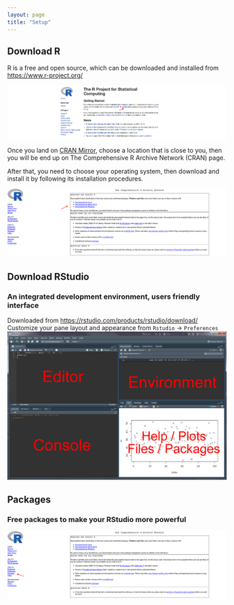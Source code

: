 ```yaml
---
layout: page
title: "Setup"
---
```



## Download R
R is a free and open source, which can be downloaded and installed from https://www.r-project.org/

![Screenshot of main code listing](/fig/howto-use-R-for-dataanalysis-1.png)


Once you land on [CRAN Mirror](https://mirror.rcg.sfu.ca/mirror/CRAN/), choose a location that is close to you, then you will be end up on The Comprehensive R Archive Network (CRAN) page. 

After that, you need to choose your operating system, then download and install it by following its installation procedures.

![Screenshot of main code listing](/fig/howto-use-R-for-dataanalysis-2.png)


## Download RStudio
### An integrated development environment, users friendly interface 

Downloaded from https://rstudio.com/products/rstudio/download/
Customize your pane layout and appearance from `Rstudio` -> `Preferences`
![Screenshot of main code listing](/fig/howto-use-R-for-dataanalysis-4.png)


## Packages
### Free packages to make your RStudio more powerful
![Screenshot of main code listing](/fig/howto-use-R-for-dataanalysis-3.png)
